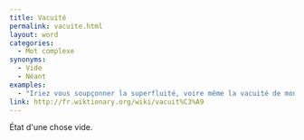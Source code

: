 ```yaml
---
title: Vacuité
permalink: vacuite.html
layout: word
categories:
  - Mot complexe
synonyms:
  - Vide
  - Néant
examples:
  - "Iriez vous soupçonner la superfluité, voire même la vacuité de mon cours ?"
link: http://fr.wiktionary.org/wiki/vacuit%C3%A9
---
```


État d'une chose vide.

